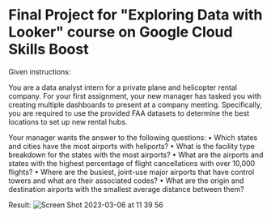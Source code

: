 # Final Project for "Exploring Data with Looker" course on Google Cloud Skills Boost

Given instructions:

You are a data analyst intern for a private plane and helicopter rental company. For your first assignment, your new manager has tasked you with creating multiple dashboards to present at a company meeting. Specifically, you are required to use the provided FAA datasets to determine the best locations to set up new rental hubs.

Your manager wants the answer to the following questions:
• Which states and cities have the most airports with heliports?
• What is the facility type breakdown for the states with the most airports?
• What are the airports and states with the highest percentage of flight cancellations with over 10,000 flights?
• Where are the busiest, joint-use major airports that have control towers and what are their associated codes?
• What are the origin and destination airports with the smallest average distance between them?

Result:
![Screen Shot 2023-03-06 at 11 39 56](https://user-images.githubusercontent.com/74870719/235626671-2bcd1204-53c5-49b9-b22b-ac2ee4b8fad0.png)
